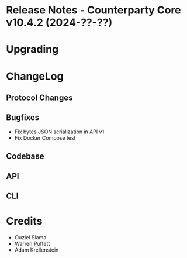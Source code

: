 # Release Notes - Counterparty Core v10.4.2 (2024-??-??)


# Upgrading


# ChangeLog

## Protocol Changes


## Bugfixes

* Fix bytes JSON serialization in API v1
* Fix Docker Compose test

## Codebase


## API


## CLI


# Credits

* Ouziel Slama
* Warren Puffett
* Adam Krellenstein
